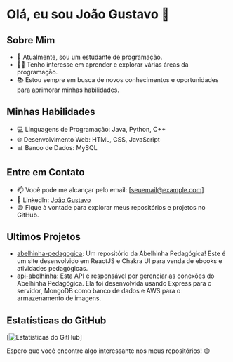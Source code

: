 # Olá, eu sou João Gustavo 👋

## Sobre Mim
- 🌱 Atualmente, sou um estudante de programação.
- 👨‍💻 Tenho interesse em aprender e explorar várias áreas da programação.
- 📚 Estou sempre em busca de novos conhecimentos e oportunidades para aprimorar minhas habilidades.

## Minhas Habilidades
- 💻 Linguagens de Programação: Java, Python, C++
- 🌐 Desenvolvimento Web: HTML, CSS, JavaScript
- 📊 Banco de Dados: MySQL

## Entre em Contato
- 📫 Você pode me alcançar pelo email: [seuemail@example.com]
- 🔗 LinkedIn: [João Gustavo](https://www.linkedin.com/in/seu-perfil-linkedin)
- 😄 Fique à vontade para explorar meus repositórios e projetos no GitHub.

## Ultimos Projetos
- [abelhinha-pedagogica](https://github.com/jgb27/abelhinha-pedagogica): Um repositório da Abelhinha Pedagógica! Este é um site desenvolvido em ReactJS e Chakra UI para venda de ebooks e atividades pedagógicas.
- [api-abelhinha](https://github.com/jgb27/api-abelhinha): Esta API é responsável por gerenciar as conexões do Abelhinha Pedagógica. Ela foi desenvolvida usando Express para o servidor, MongoDB como banco de dados e AWS para o armazenamento de imagens.

## Estatísticas do GitHub
[![Estatísticas do GitHub](https://github-readme-stats.vercel.app/api?username=jgb27&show_icons=true&theme=dark)]

Espero que você encontre algo interessante nos meus repositórios! 😊
